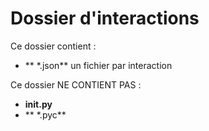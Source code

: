 # Dossier d'interactions

Ce dossier contient :

- ** \*.json** un fichier par interaction

Ce dossier NE CONTIENT PAS :

- **__init__.py**
- ** \*.pyc**
